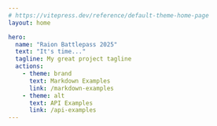 ```yaml
---
# https://vitepress.dev/reference/default-theme-home-page
layout: home

hero:
  name: "Raion Battlepass 2025"
  text: "It's time..."
  tagline: My great project tagline
  actions:
    - theme: brand
      text: Markdown Examples
      link: /markdown-examples
    - theme: alt
      text: API Examples
      link: /api-examples
---
```

